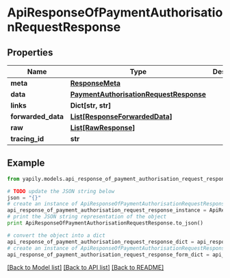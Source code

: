 # ApiResponseOfPaymentAuthorisationRequestResponse


## Properties
Name | Type | Description | Notes
------------ | ------------- | ------------- | -------------
**meta** | [**ResponseMeta**](ResponseMeta.md) |  | [optional] 
**data** | [**PaymentAuthorisationRequestResponse**](PaymentAuthorisationRequestResponse.md) |  | [optional] 
**links** | **Dict[str, str]** |  | [optional] 
**forwarded_data** | [**List[ResponseForwardedData]**](ResponseForwardedData.md) |  | [optional] 
**raw** | [**List[RawResponse]**](RawResponse.md) |  | [optional] 
**tracing_id** | **str** |  | [optional] 

## Example

```python
from yapily.models.api_response_of_payment_authorisation_request_response import ApiResponseOfPaymentAuthorisationRequestResponse

# TODO update the JSON string below
json = "{}"
# create an instance of ApiResponseOfPaymentAuthorisationRequestResponse from a JSON string
api_response_of_payment_authorisation_request_response_instance = ApiResponseOfPaymentAuthorisationRequestResponse.from_json(json)
# print the JSON string representation of the object
print ApiResponseOfPaymentAuthorisationRequestResponse.to_json()

# convert the object into a dict
api_response_of_payment_authorisation_request_response_dict = api_response_of_payment_authorisation_request_response_instance.to_dict()
# create an instance of ApiResponseOfPaymentAuthorisationRequestResponse from a dict
api_response_of_payment_authorisation_request_response_form_dict = api_response_of_payment_authorisation_request_response.from_dict(api_response_of_payment_authorisation_request_response_dict)
```
[[Back to Model list]](../README.md#documentation-for-models) [[Back to API list]](../README.md#documentation-for-api-endpoints) [[Back to README]](../README.md)


